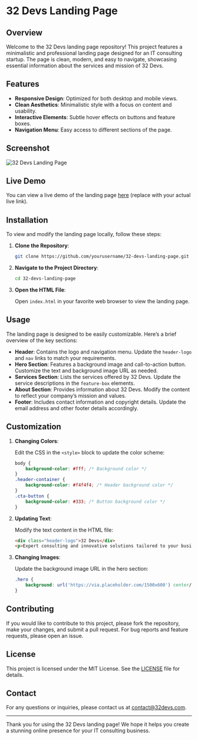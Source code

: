 # 32 Devs Landing Page

## Overview

Welcome to the 32 Devs landing page repository! This project features a minimalistic and professional landing page designed for an IT consulting startup. The page is clean, modern, and easy to navigate, showcasing essential information about the services and mission of 32 Devs.

## Features

- **Responsive Design**: Optimized for both desktop and mobile views.
- **Clean Aesthetics**: Minimalistic style with a focus on content and usability.
- **Interactive Elements**: Subtle hover effects on buttons and feature boxes.
- **Navigation Menu**: Easy access to different sections of the page.

## Screenshot

![32 Devs Landing Page](screenshot.png)

## Live Demo

You can view a live demo of the landing page [here](https://example.com) (replace with your actual live link).

## Installation

To view and modify the landing page locally, follow these steps:

1. **Clone the Repository**:

    ```bash
    git clone https://github.com/yourusername/32-devs-landing-page.git
    ```

2. **Navigate to the Project Directory**:

    ```bash
    cd 32-devs-landing-page
    ```

3. **Open the HTML File**:

    Open `index.html` in your favorite web browser to view the landing page.

## Usage

The landing page is designed to be easily customizable. Here’s a brief overview of the key sections:

- **Header**: Contains the logo and navigation menu. Update the `header-logo` and `nav` links to match your requirements.
- **Hero Section**: Features a background image and call-to-action button. Customize the text and background image URL as needed.
- **Services Section**: Lists the services offered by 32 Devs. Update the service descriptions in the `feature-box` elements.
- **About Section**: Provides information about 32 Devs. Modify the content to reflect your company’s mission and values.
- **Footer**: Includes contact information and copyright details. Update the email address and other footer details accordingly.

## Customization

1. **Changing Colors**:

    Edit the CSS in the `<style>` block to update the color scheme:
    ```css
    body {
        background-color: #fff; /* Background color */
    }
    .header-container {
        background-color: #f4f4f4; /* Header background color */
    }
    .cta-button {
        background-color: #333; /* Button background color */
    }
    ```

2. **Updating Text**:

    Modify the text content in the HTML file:
    ```html
    <div class="header-logo">32 Devs</div>
    <p>Expert consulting and innovative solutions tailored to your business needs.</p>
    ```

3. **Changing Images**:

    Update the background image URL in the hero section:
    ```css
    .hero {
        background: url('https://via.placeholder.com/1500x600') center/cover no-repeat;
    }
    ```

## Contributing

If you would like to contribute to this project, please fork the repository, make your changes, and submit a pull request. For bug reports and feature requests, please open an issue.

## License

This project is licensed under the MIT License. See the [LICENSE](LICENSE) file for details.

## Contact

For any questions or inquiries, please contact us at [contact@32devs.com](mailto:contact@32devs.com).

---

Thank you for using the 32 Devs landing page! We hope it helps you create a stunning online presence for your IT consulting business.
